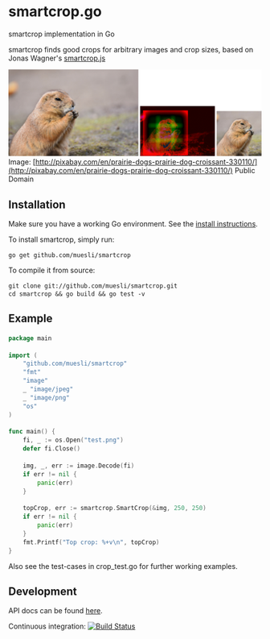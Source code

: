 smartcrop.go
============

smartcrop implementation in Go

smartcrop finds good crops for arbitrary images and crop sizes, based on Jonas Wagner's [smartcrop.js](https://github.com/jwagner/smartcrop.js)

![Example](./gopher_example.jpg)
Image: [http://pixabay.com/en/prairie-dogs-prairie-dog-croissant-330110/](http://pixabay.com/en/prairie-dogs-prairie-dog-croissant-330110/) Public Domain

## Installation

Make sure you have a working Go environment. See the [install instructions](http://golang.org/doc/install.html).

To install smartcrop, simply run:

    go get github.com/muesli/smartcrop

To compile it from source:

    git clone git://github.com/muesli/smartcrop.git
    cd smartcrop && go build && go test -v

## Example
```go
package main

import (
	"github.com/muesli/smartcrop"
	"fmt"
	"image"
	_ "image/jpeg"
	_ "image/png"
	"os"
)

func main() {
	fi, _ := os.Open("test.png")
	defer fi.Close()

	img, _, err := image.Decode(fi)
	if err != nil {
		panic(err)
	}

	topCrop, err := smartcrop.SmartCrop(&img, 250, 250)
	if err != nil {
		panic(err)
	}
	fmt.Printf("Top crop: %+v\n", topCrop)
}
```

Also see the test-cases in crop_test.go for further working examples.

## Development
API docs can be found [here](http://godoc.org/github.com/muesli/smartcrop).

Continuous integration: [![Build Status](https://secure.travis-ci.org/muesli/smartcrop.png)](http://travis-ci.org/muesli/smartcrop)
